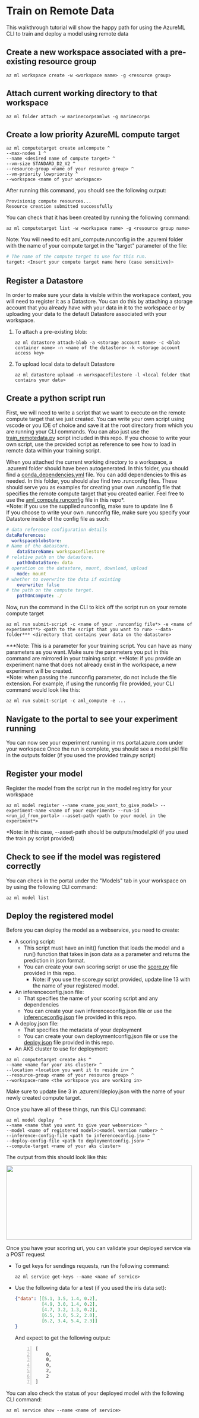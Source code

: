 # Train on Remote Data
This walkthrough tutorial will show the happy path for using the AzureML CLI to train and deploy a model using remote data

## Create a new workspace associated with a pre-existing resource group
```console
az ml workspace create -w <workspace name> -g <resource group>
```

## Attach current working directory to that workspace 
```console
az ml folder attach -w marinecorpsamlws -g marinecorps
```
## Create a low priority AzureML compute target 
```console
az ml computetarget create amlcompute ^
--max-nodes 1 ^
--name <desired name of compute target> ^
--vm-size STANDARD_D2_V2 ^
--resource-group <name of your resource group> ^
--vm-priority lowpriority ^
--workspace <name of your workspace>
```
After running this command, you should see the following output:
```console
Provisionig compute resources...
Resource creation submitted successfully
```

You can check that it has been created by running the following command:
```console
az ml computetarget list -w <workspace name> -g <resource group name>
```  
Note:  You will need to edit aml_compute.runconfig in the .azureml folder with the name of your compute target in the "target" parameter of the file:
```python
# The name of the compute target to use for this run.
target: <Insert your compute target name here (case sensitive)> 
```

## Register a Datastore
In order to make sure your data is visible within the workspace context, you will need to register it as a Datastore. You can do this by attaching a storage account that you already have with your data in it to the workspace or by uploading your data to the default Datastore associated with your workspace.  
1) To attach a pre-existing blob:
    ```console
    az ml datastore attach-blob -a <storage account name> -c <blob container name> -n <name of the datastore> -k <storage account access key>
    ```
2) To upload local data to default Datastore
    ```console
    az ml datastore upload -n workspacefilestore -l <local folder that contains your data>
    ```

## Create a python script run
First, we will need to write a script that we want to execute on the remote compute target that we just created.
You can write your own script using vscode or you IDE of choice and save it at the root directory from which you are running your CLI commands.
You can also just use the [train_remotedata.py](../train_remotedata.py) script included in this repo. If you choose to write your own script, use the provided script as reference to see how to load in remote data within your training script.

When you attached the current working directory to a workspace, a .azureml folder should have been autogenerated. 
In this folder, you should find a [conda_dependencies.yml](../.azureml/conda_dependencies.yml) file. You can add dependencies to this as needed.
In this folder, you should also find two .runconfig files. These should serve you as examples for creating your own .runconfig file that specifies the remote compute target that you created earlier. Feel free to use the [aml_compute.runconfig](../.azureml/aml_compute.runconfig) file in this repo*.  
*Note: if you use the supplied runconfig, make sure to update line 6   
If you choose to write your own .runconfig file, make sure you specify your Datastore inside of the config file as such:
```yml
# data reference configuration details
dataReferences:
  workspaceblobstore:
# Name of the datastore.
    dataStoreName: workspacefilestore
# relative path on the datastore.
    pathOnDataStore: data
# operation on the datastore, mount, download, upload
    mode: mount
# whether to overwrite the data if existing
    overwrite: false
# the path on the compute target.
    pathOnCompute: ./
```
Now, run the command in the CLI to kick off the script run on your remote compute target
```console 
az ml run submit-script -c <name of your .runconfig file*> -e <name of experiment**> <path to the script that you want to run> --data-folder*** <directory that contains your data on the datastore>
```
***Note: This is a parameter for your training script. You can have as many parameters as you want. Make sure the parameters you put in this command are mirrored in your training script.
**Note: if you provide an experiment name that does not already exist in the workspace, a new experiment will be created.  
*Note: when passing the .runconfig parameter, do not include the file extension. For example, if using the runconfig file provided, your CLI command would look like this:
```console
az ml run submit-script -c aml_compute -e ...
``` 

## Navigate to the portal to see your experiment running
You can now see your experiment running in ms.portal.azure.com under your workspace
Once the run is complete, you should see a model.pkl file in the outputs folder (if you used the provided train.py script)

## Register your model 
Register the model from the script run in the model registry for your workspace
```console
az ml model register --name <name_you_want_to_give_model> --experiment-name <name of your experiment> --run-id <run_id_from_portal> --asset-path <path to your model in the experiment*>
```
*Note: in this case, --asset-path should be outputs/model.pkl (if you used the train.py script provided)

## Check to see if the model was registered correctly
You can check in the portal under the "Models" tab in your workspace on by using the following CLI command:
```console 
az ml model list
```

## Deploy the registered model
Before you can deploy the model as a webservice, you need to create:
* A scoring script:
    * This script must have an init() function that loads the model and a run() function that takes in json data as a parameter and returns the prediction in json format.
    * You can create your own scoring script or use the [score.py](../score.py) file provided in this repo. 
        * Note: if you use the score.py script provided, update line 13 with the name of your registered model.
* An inferenceconfig.json file:
    * That specifies the name of your scoring script and any dependencies
    * You can create your own inferenceconfig.json file or use the [inferenceconfig.json](../.azureml/inferenceconfig.json) file provided in this repo.
* A deploy.json file:
    * That specifies the metadata of your deployment
    * You can create your own deploymentconfig.json file or use the [deploy.json](../.azureml/deploy.json) file provided in this repo.
* An AKS cluster to use for deployment:
```console
az ml computetarget create aks ^
--name <name for your aks cluster> ^
--location <location you want it to reside in> ^
--resource-group <name of your resource group> ^
--workspace-name <the workspace you are working in>
```
Make sure to update line 3 in .azureml/deploy.json with the name of your newly created compute target.

Once you have all of these things, run this CLI command:
```console
az ml model deploy  ^
--name <name that you want to give your webservice> ^
--model <name of registered model>:<model version number> ^
--inference-config-file <path to inferenceconfig.json> ^
--deploy-config-file <path to deploymentconfig.json> ^
--compute-target <name of your aks cluster>
```

The output from this should look like this:

<img src="./media/image.png" width="500" height="200"/>

Once you have your scoring uri, you can validate your deployed service via a POST request
* To get keys for sendings requests, run the following command:
    ```console
    az ml service get-keys --name <name of service>
    ```
* Use the following data for a test (if you used the iris data set):
    ```json 
    {"data": [[5.1, 3.5, 1.4, 0.2],
              [4.9, 3.0, 1.4, 0.2],
              [4.7, 3.2, 1.3, 0.2], 
              [6.5, 3.0, 5.2, 2.0],
              [6.2, 3.4, 5.4, 2.3]]
    }
    ```
    And expect to get the following output:
    ```number
    [
        0,
        0,
        0,
        2,
        2
    ]
    ```

You can also check the status of your deployed model with the following CLI command:
```console
az ml service show --name <name of service>
```

